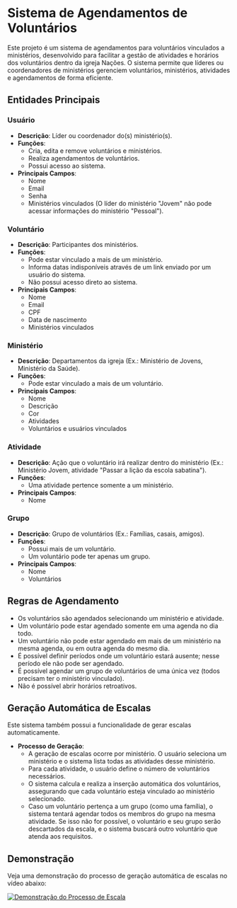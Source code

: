 # Sistema de Agendamentos de Voluntários

Este projeto é um sistema de agendamentos para voluntários vinculados a ministérios, desenvolvido para facilitar a gestão de atividades e horários dos voluntários dentro da igreja Nações. O sistema permite que líderes ou coordenadores de ministérios gerenciem voluntários, ministérios, atividades e agendamentos de forma eficiente.

## Entidades Principais

### Usuário

- **Descrição**: Líder ou coordenador do(s) ministério(s).
- **Funções**:
  - Cria, edita e remove voluntários e ministérios.
  - Realiza agendamentos de voluntários.
  - Possui acesso ao sistema.
- **Principais Campos**:
  - Nome
  - Email
  - Senha
  - Ministérios vinculados (O líder do ministério "Jovem" não pode acessar informações do ministério "Pessoal").

### Voluntário

- **Descrição**: Participantes dos ministérios.
- **Funções**:
  - Pode estar vinculado a mais de um ministério.
  - Informa datas indisponíveis através de um link enviado por um usuário do sistema.
  - Não possui acesso direto ao sistema.
- **Principais Campos**:
  - Nome
  - Email
  - CPF
  - Data de nascimento
  - Ministérios vinculados

### Ministério

- **Descrição**: Departamentos da igreja (Ex.: Ministério de Jovens, Ministério da Saúde).
- **Funções**:
  - Pode estar vinculado a mais de um voluntário.
- **Principais Campos**:
  - Nome
  - Descrição
  - Cor
  - Atividades
  - Voluntários e usuários vinculados

### Atividade

- **Descrição**: Ação que o voluntário irá realizar dentro do ministério (Ex.: Ministério Jovem, atividade "Passar a lição da escola sabatina").
- **Funções**:
  - Uma atividade pertence somente a um ministério.
- **Principais Campos**:
  - Nome

### Grupo

- **Descrição**: Grupo de voluntários (Ex.: Famílias, casais, amigos).
- **Funções**:
  - Possui mais de um voluntário.
  - Um voluntário pode ter apenas um grupo.
- **Principais Campos**:
  - Nome
  - Voluntários

## Regras de Agendamento

- Os voluntários são agendados selecionando um ministério e atividade.
- Um voluntário pode estar agendado somente em uma agenda no dia todo.
- Um voluntário não pode estar agendado em mais de um ministério na mesma agenda, ou em outra agenda do mesmo dia.
- É possível definir períodos onde um voluntário estará ausente; nesse período ele não pode ser agendado.
- É possível agendar um grupo de voluntários de uma única vez (todos precisam ter o ministério vinculado).
- Não é possível abrir horários retroativos.

## Geração Automática de Escalas

Este sistema também possui a funcionalidade de gerar escalas automaticamente.

- **Processo de Geração**:
  - A geração de escalas ocorre por ministério. O usuário seleciona um ministério e o sistema lista todas as atividades desse ministério.
  - Para cada atividade, o usuário define o número de voluntários necessários.
  - O sistema calcula e realiza a inserção automática dos voluntários, assegurando que cada voluntário esteja vinculado ao ministério selecionado.
  - Caso um voluntário pertença a um grupo (como uma família), o sistema tentará agendar todos os membros do grupo na mesma atividade. Se isso não for possível, o voluntário e seu grupo serão descartados da escala, e o sistema buscará outro voluntário que atenda aos requisitos.

## Demonstração

Veja uma demonstração do processo de geração automática de escalas no vídeo abaixo:

[![Demonstração do Processo de Escala](https://cdn.loom.com/sessions/thumbnails/966e77b4523c47d2a2b97bf004280a4f-with-play.gif)](https://www.loom.com/share/966e77b4523c47d2a2b97bf004280a4f)
